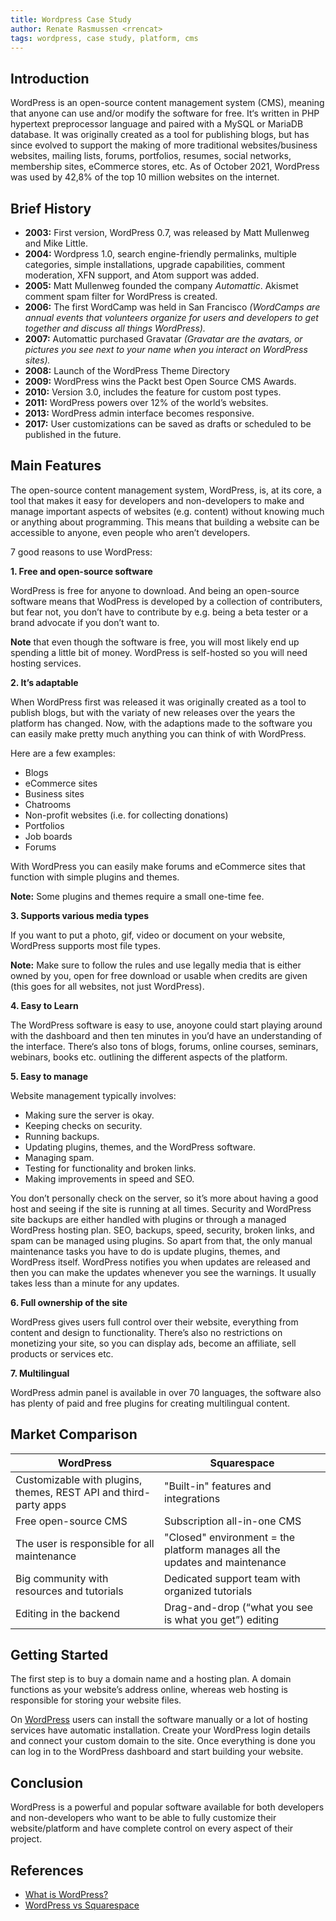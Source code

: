 ```yaml
---
title: Wordpress Case Study
author: Renate Rasmussen <rrencat>
tags: wordpress, case study, platform, cms
---
```


## Introduction

WordPress is an open-source content management system (CMS), meaning that anyone can use and/or modify the software for free. It‘s written in PHP hypertext preprocessor language and paired with a MySQL or MariaDB database. It was originally created as a tool for publishing blogs, but has since evolved to support the making of more traditional websites/business websites, mailing lists, forums, portfolios, resumes, social networks, membership sites, eCommerce stores, etc. As of October 2021, WordPress was used by 42,8% of the top 10 million websites on the internet. 

## Brief History

- **2003:** First version, WordPress 0.7, was released by Matt Mullenweg and Mike Little.
- **2004:** Wordpress 1.0, search engine-friendly permalinks, multiple categories, simple installations, upgrade capabilities, comment moderation, XFN support, and Atom support was added.
- **2005:** Matt Mullenweg founded the company *Automattic*. Akismet comment spam filter for WordPress is created.
- **2006:** The first WordCamp was held in San Francisco *(WordCamps are annual events that volunteers organize for users and developers to get together and discuss all things WordPress).*
- **2007:** Automattic purchased Gravatar *(Gravatar are the avatars, or pictures you see next to your name when you interact on WordPress sites).* 
- **2008:** Launch of the WordPress Theme Directory
- **2009:** WordPress wins the Packt best Open Source CMS Awards.
- **2010:** Version 3.0, includes the feature for custom post types.
- **2011:** WordPress powers over 12% of the world’s websites.
- **2013:** WordPress admin interface becomes responsive.
- **2017:** User customizations can be saved as drafts or scheduled to be published in the future.

## Main Features

The open-source content management system, WordPress, is, at its core, a tool that makes it easy for developers and non-developers to make and manage important aspects of websites (e.g. content) without knowing much or anything about programming. This means that building a website can be accessible to anyone, even people who aren’t developers.

7 good reasons to use WordPress:

**1. Free and open-source software**

WordPress is free for anyone to download. And being an open-source software means that WodPress is developed by a collection of contributers, but fear not, you don’t have to contribute by e.g. being a beta tester or a brand advocate if you don’t want to. 

**Note** that even though the software is free, you will most likely end up spending a little bit of money. WordPress is self-hosted so you will need hosting services.

**2. It’s adaptable**

When WordPress first was released it was originally created as a tool to publish blogs, but with the variaty of new releases over the years the platform has changed. Now, with the adaptions made to the software you can easily make pretty much anything you can think of with WordPress. 

Here are a few examples:
- Blogs
- eCommerce sites
- Business sites
- Chatrooms
- Non-profit websites (i.e. for collecting donations)
- Portfolios
- Job boards
- Forums

With WordPress you can easily make forums and eCommerce sites that function with simple plugins and themes.

**Note:** Some plugins and themes require a small one-time fee.

**3. Supports various media types**

If you want to put a photo, gif, video or document on your website, WordPress supports most file types. 

**Note:** Make sure to follow the rules and use legally media that is either owned by you, open for free download or usable when credits are given (this goes for all websites, not just WordPress).

**4. Easy to Learn**

The WordPress software is easy to use, anoyone could start playing around with the dashboard and then ten minutes in you’d have an understanding of the interface. There‘s also tons of blogs, forums, online courses, seminars, webinars, books etc. outlining the different aspects of the platform.  

**5. Easy to manage**

Website management typically involves: 

- Making sure the server is okay.
- Keeping checks on security.
- Running backups.
- Updating plugins, themes, and the WordPress software.
- Managing spam.
- Testing for functionality and broken links.
- Making improvements in speed and SEO.

You don’t personally check on the server, so it’s more about having a good host and seeing if the site is running at all times. Security and WordPress site backups are either handled with plugins or through a managed WordPress hosting plan. SEO, backups, speed, security, broken links, and spam can be managed using plugins. So apart from that, the only manual maintenance tasks you have to do is update plugins, themes, and WordPress itself. WordPress notifies you when updates are released and then you can make the updates whenever you see the warnings. It usually takes less than a minute for any updates.

**6. Full ownership of the site**

WordPress gives users full control over their website, everything from content and design to functionality. There’s also no restrictions on monetizing your site, so you can display ads, become an affiliate, sell products or services etc.

**7. Multilingual**

WordPress admin panel is available in over 70 languages, the software also has plenty of paid and free plugins for creating multilingual content.

## Market Comparison

| WordPress | Squarespace |
| --- | --- |
| Customizable with plugins, themes, REST API and third-party apps | "Built-in" features and integrations |
| Free open-source CMS | Subscription all-in-one CMS |
| The user is responsible for all maintenance | "Closed" environment = the platform manages all the updates and maintenance |
| Big community with resources and tutorials | Dedicated support team with organized tutorials |
| Editing in the backend | Drag-and-drop (“what you see is what you get”) editing |

## Getting Started

The first step is to buy a domain name and a hosting plan. A domain functions as your website’s address online, whereas web hosting is responsible for storing your website files.

On [WordPress](https://wordpress.org/download/) users can install the software manually or a lot of hosting services have automatic installation. Create your WordPress login details and connect your custom domain to the site. Once everything is done you can log in to the WordPress dashboard and start building your website.

## Conclusion

WordPress is a powerful and popular software available for both developers and non-developers who want to be able to fully customize their website/platform and have complete control on every aspect of their project. 

## References

- [What is WordPress?](https://kinsta.com/knowledgebase/what-is-wordpress/)
- [WordPress vs Squarespace](https://www.websitebuilderexpert.com/website-builders/comparisons/squarespace-vs-wordpress/)
